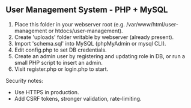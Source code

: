 User Management System - PHP + MySQL
-----------------------------------

1. Place this folder in your webserver root (e.g. /var/www/html/user-management or htdocs/user-management).
2. Create 'uploads' folder writable by webserver (already present).
3. Import 'schema.sql' into MySQL (phpMyAdmin or mysql CLI).
4. Edit config.php to set DB credentials.
5. Create an admin user by registering and updating role in DB, or run a small PHP script to insert an admin.
6. Visit register.php or login.php to start.

Security notes:
- Use HTTPS in production.
- Add CSRF tokens, stronger validation, rate-limiting.
